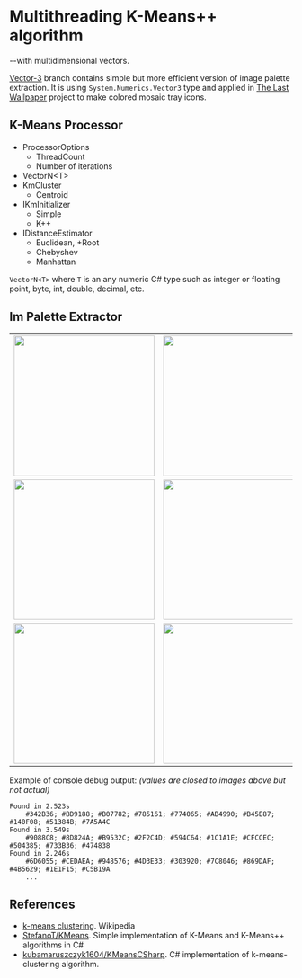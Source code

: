 # Multithreading K-Means++ algorithm

--with multidimensional vectors.

[Vector-3](https://github.com/nikvoronin/k-means-plus-plus/tree/vector-3) branch contains simple but more efficient version of image palette extraction. It is using `System.Numerics.Vector3` type and applied in [The Last Wallpaper](https://github.com/nikvoronin/LastWallpaper/tree/main/LastWallpaper/Logic/KMeans) project to make colored mosaic tray icons.

## K-Means Processor

- ProcessorOptions
    - ThreadCount
    - Number of iterations
- VectorN\<T\>
- KmCluster
    - Centroid
- IKmInitializer
    - Simple
    - K++
- IDistanceEstimator
    - Euclidean, +Root
    - Chebyshev
    - Manhattan

`VectorN<T>` where `T` is an any numeric C# type such as integer or floating point, byte, int, double, decimal, etc.

## Im Palette Extractor

||||
|:---:|:---:|:---:|
|<img width=250 src="https://github.com/user-attachments/assets/06fb9fbc-26c7-4ab6-a85a-ff1d10631a3f">|<img width=250 src="https://github.com/user-attachments/assets/e29dd6ea-5072-4748-b8be-53e51fe64124">|<img width=250 src="https://github.com/user-attachments/assets/36878586-f5c3-438d-8aba-f39e1ec4c95c">|
|<img width=250 src="https://github.com/user-attachments/assets/a54fa91a-9af4-4b44-ab8b-a9d1efc728ee">|<img width=250 src="https://github.com/user-attachments/assets/89cfb474-f6d4-4fe9-aecc-05e696204e3c">|<img width=250 src="https://github.com/user-attachments/assets/66dd7a8f-c9da-41bb-bf46-6888150d245e">|
|<img width=250 src="https://github.com/user-attachments/assets/99744581-e937-44d6-874b-a71c1f129b9d">|<img width=250 src="https://github.com/user-attachments/assets/5636986d-7d3b-4e0f-a605-4f9d6d02258e">|<img width=250 src="https://github.com/user-attachments/assets/26899da7-af1c-4641-8c5c-36ccc4e6dbb3">|

Example of console debug output: _(values are closed to images above but not actual)_

```plain
Found in 2.523s
    #342B36; #BD9188; #B07782; #785161; #774065; #AB4990; #B45E87; #140F08; #51384B; #7A5A4C
Found in 3.549s
    #9088C8; #8D824A; #B9532C; #2F2C4D; #594C64; #1C1A1E; #CFCCEC; #504385; #733B36; #474838
Found in 2.246s
    #6D6055; #CEDAEA; #948576; #4D3E33; #303920; #7C8046; #869DAF; #4B5629; #1E1F15; #C5B19A
    ...
```

## References

- [k-means clustering](https://en.wikipedia.org/wiki/K-means_clustering). Wikipedia
- [StefanoT/KMeans](https://github.com/StefanoT/KMeans). Simple implementation of K-Means and K-Means++ algorithms in C#
- [kubamaruszczyk1604/KMeansCSharp](https://github.com/kubamaruszczyk1604/KMeansCSharp). C# implementation of k-means-clustering algorithm.

